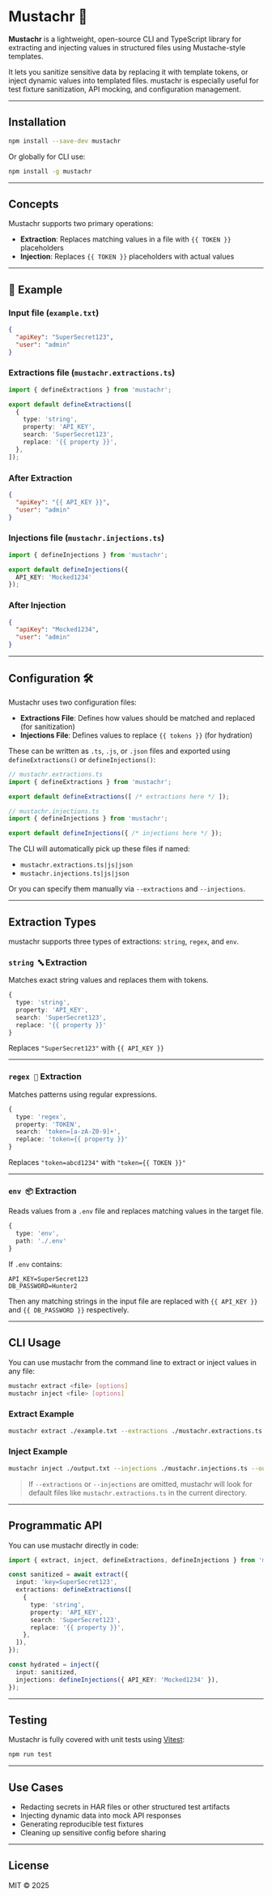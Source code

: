 # Mustachr 🥸

**Mustachr** is a lightweight, open-source CLI and TypeScript library for extracting and injecting values in structured files using Mustache-style templates.

It lets you sanitize sensitive data by replacing it with template tokens, or inject dynamic values into templated files. mustachr is especially useful for test fixture sanitization, API mocking, and configuration management.

---

## Installation

```bash
npm install --save-dev mustachr
```

Or globally for CLI use:

```bash
npm install -g mustachr
```

---

## Concepts

Mustachr supports two primary operations:

- **Extraction**: Replaces matching values in a file with `{{ TOKEN }}` placeholders
- **Injection**: Replaces `{{ TOKEN }}` placeholders with actual values

---

## 📁 Example

### Input file (`example.txt`)

```json
{
  "apiKey": "SuperSecret123",
  "user": "admin"
}
```

### Extractions file (`mustachr.extractions.ts`)

```ts
import { defineExtractions } from 'mustachr';

export default defineExtractions([
  {
    type: 'string',
    property: 'API_KEY',
    search: 'SuperSecret123',
    replace: '{{ property }}',
  },
]);
```

### After Extraction

```json
{
  "apiKey": "{{ API_KEY }}",
  "user": "admin"
}
```

### Injections file (`mustachr.injections.ts`)

```ts
import { defineInjections } from 'mustachr';

export default defineInjections({
  API_KEY: 'Mocked1234'
});
```

### After Injection

```json
{
  "apiKey": "Mocked1234",
  "user": "admin"
}
```

---

## Configuration 🛠️

Mustachr uses two configuration files:

- **Extractions File**: Defines how values should be matched and replaced (for sanitization)
- **Injections File**: Defines values to replace `{{ tokens }}` (for hydration)

These can be written as `.ts`, `.js`, or `.json` files and exported using `defineExtractions()` or `defineInjections()`:

```ts
// mustachr.extractions.ts
import { defineExtractions } from 'mustachr';

export default defineExtractions([ /* extractions here */ ]);
```

```ts
// mustachr.injections.ts
import { defineInjections } from 'mustachr';

export default defineInjections({ /* injections here */ });
```

The CLI will automatically pick up these files if named:

- `mustachr.extractions.ts|js|json`
- `mustachr.injections.ts|js|json`

Or you can specify them manually via `--extractions` and `--injections`.

---

## Extraction Types

mustachr supports three types of extractions: `string`, `regex`, and `env`.

### `string 🔤` Extraction

Matches exact string values and replaces them with tokens.

```ts
{
  type: 'string',
  property: 'API_KEY',
  search: 'SuperSecret123',
  replace: '{{ property }}'
}
```

Replaces `"SuperSecret123"` with `{{ API_KEY }}`

---

### `regex 🧪` Extraction

Matches patterns using regular expressions.

```ts
{
  type: 'regex',
  property: 'TOKEN',
  search: 'token=[a-zA-Z0-9]+',
  replace: 'token={{ property }}'
}
```

Replaces `"token=abcd1234"` with `"token={{ TOKEN }}"`

---

### `env 📦` Extraction

Reads values from a `.env` file and replaces matching values in the target file.

```ts
{
  type: 'env',
  path: './.env'
}
```

If `.env` contains:

```env
API_KEY=SuperSecret123
DB_PASSWORD=Hunter2
```

Then any matching strings in the input file are replaced with `{{ API_KEY }}` and `{{ DB_PASSWORD }}` respectively.


---

## CLI Usage

You can use mustachr from the command line to extract or inject values in any file:

```bash
mustachr extract <file> [options]
mustachr inject <file> [options]
```

### Extract Example

```bash
mustachr extract ./example.txt --extractions ./mustachr.extractions.ts --out ./output.txt
```

### Inject Example

```bash
mustachr inject ./output.txt --injections ./mustachr.injections.ts --out ./hydrated.txt
```

> If `--extractions` or `--injections` are omitted, mustachr will look for default files like `mustachr.extractions.ts` in the current directory.

---

## Programmatic API

You can use mustachr directly in code:

```ts
import { extract, inject, defineExtractions, defineInjections } from 'mustachr';

const sanitized = await extract({
  input: 'key=SuperSecret123',
  extractions: defineExtractions([
    {
      type: 'string',
      property: 'API_KEY',
      search: 'SuperSecret123',
      replace: '{{ property }}',
    },
  ]),
});

const hydrated = inject({
  input: sanitized,
  injections: defineInjections({ API_KEY: 'Mocked1234' }),
});
```

---

## Testing

Mustachr is fully covered with unit tests using [Vitest](https://vitest.dev/):

```bash
npm run test
```

---

## Use Cases

- Redacting secrets in HAR files or other structured test artifacts
- Injecting dynamic data into mock API responses
- Generating reproducible test fixtures
- Cleaning up sensitive config before sharing

---

## License

MIT © 2025
